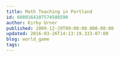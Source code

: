```yaml
---
title: Math Teaching in Portland
id: 6080164107574588590
author: Kirby Urner
published: 2009-12-29T09:00:00.000-08:00
updated: 2016-03-26T14:13:19.333-07:00
blog: world_game
tags: 
---
```


